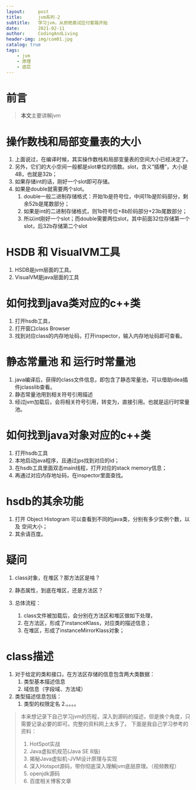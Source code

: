 ```yaml
---
layout:     post
title:      jvm系列-2
subtitle:   学习jvm，从拒绝面试应付套路开始
date:       2021-02-11
author:     CodingAndLiving
header-img: img/com01.jpg
catalog: true
tags:
    - jvm
    - 原理
    - 底层
---
```

# 前言

> **本文**主要讲解jvm


 
# 操作数栈和局部变量表的大小
1. 上面说过，在编译时候，其实操作数栈和局部变量表的空间大小已经决定了。
2. 另外，它们的大小空间一般都是slot单位的倍数。slot，含义“插槽”，大小是4B，也就是32b；
3. 如果存储int的话，刚好一个slot即可存储。
4. 如果是double就需要两个slot。
	1. double一般二进制存储格式：开始1b是符号位，中间11b是阶码部分，剩余52b是尾数部分；
	2. 如果是int的二进制存储格式，则1b符号位+8b阶码部分+23b尾数部分；
	3. 所以int刚好一个slot；而double需要两位slot，其中前面32位存储第一个slot，后32b存储第二个slot

# HSDB 和 VisualVM工具
1. HSDB是jvm层面的工具。
2. VisualVM是java层面的工具


# 如何找到java类对应的c++类
1. 打开hsdb工具，
2. 打开窗口class Browser
3. 找到对应class的内存地址码，打开inspector，输入内存地址码即可查看。

# 静态常量池 和 运行时常量池
1. java编译后，获得的class文件信息，即包含了静态常量池，可以借助idea插件jclasslib查看。
2. 静态常量池用到相关符号引用描述
3. 经过jvm加载后，会将相关符号引用，转变为，直接引用。也就是运行时常量池。

# 如何找到java对象对应的c++类
1. 打开hsdb工具
2. 本地启动java程序，且通过jps找到对应的id；
3. 在hsdb工具里面双击main线程，打开对应的stack memory信息；
4. 再通过对应内存地址码，在inspector里面查找。

# hsdb的其余功能
1. 打开 Object Histogram 可以查看到不同的java类，分别有多少实例个数，以及 空间大小；
2. 其余请百度。

# 疑问
1. class对象，在堆区？那方法区是啥？
2. 静态属性，到底在堆区，还是方法区？

1. 总体流程：
	1. class文件被加载后，会分别在方法区和堆区做如下处理，
	2. 在方法区，形成了instanceKlass，对应类的描述信息；
	3. 在堆区，形成了instanceMirrorKlass对象；


# class描述
1. 对于给定的类和接口，在方法区存储的信息包含两大类数据：
	1. 类型基本描述信息
	2. 域信息（字段域、方法域）
2. 类型描述信息包括：
	1. 类型的权限定名
	2.。。。。

> 本来想记录下自己学习jvm的历程，深入到源码的描述，但是换个角度，只需要记录必要的即可。完整的资料网上太多了。
> 下面是我自己学习参考的资料：
> 1. HotSpot实战
> 2. Java虚拟机规范(Java SE 8版)
> 3. 揭秘Java虚拟机-JVM设计原理与实现
> 4. 深入Hotspot源码，带你彻底深入理解jvm底层原理。（视频教程）
> 5. openjdk源码
> 6. 百度相关博客文章
